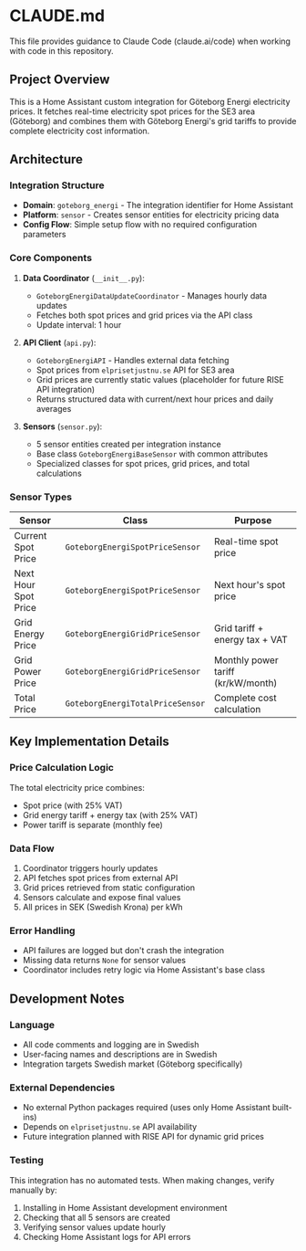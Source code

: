# CLAUDE.md

This file provides guidance to Claude Code (claude.ai/code) when working with code in this repository.

## Project Overview

This is a Home Assistant custom integration for Göteborg Energi electricity prices. It fetches real-time electricity spot prices for the SE3 area (Göteborg) and combines them with Göteborg Energi's grid tariffs to provide complete electricity cost information.

## Architecture

### Integration Structure
- **Domain**: `goteborg_energi` - The integration identifier for Home Assistant
- **Platform**: `sensor` - Creates sensor entities for electricity pricing data
- **Config Flow**: Simple setup flow with no required configuration parameters

### Core Components

1. **Data Coordinator** (`__init__.py`):
   - `GoteborgEnergiDataUpdateCoordinator` - Manages hourly data updates
   - Fetches both spot prices and grid prices via the API class
   - Update interval: 1 hour

2. **API Client** (`api.py`):
   - `GoteborgEnergiAPI` - Handles external data fetching
   - Spot prices from `elprisetjustnu.se` API for SE3 area
   - Grid prices are currently static values (placeholder for future RISE API integration)
   - Returns structured data with current/next hour prices and daily averages

3. **Sensors** (`sensor.py`):
   - 5 sensor entities created per integration instance
   - Base class `GoteborgEnergiBaseSensor` with common attributes
   - Specialized classes for spot prices, grid prices, and total calculations

### Sensor Types

| Sensor | Class | Purpose |
|--------|-------|---------|
| Current Spot Price | `GoteborgEnergiSpotPriceSensor` | Real-time spot price |
| Next Hour Spot Price | `GoteborgEnergiSpotPriceSensor` | Next hour's spot price |
| Grid Energy Price | `GoteborgEnergiGridPriceSensor` | Grid tariff + energy tax + VAT |
| Grid Power Price | `GoteborgEnergiGridPriceSensor` | Monthly power tariff (kr/kW/month) |
| Total Price | `GoteborgEnergiTotalPriceSensor` | Complete cost calculation |

## Key Implementation Details

### Price Calculation Logic
The total electricity price combines:
- Spot price (with 25% VAT)
- Grid energy tariff + energy tax (with 25% VAT)
- Power tariff is separate (monthly fee)

### Data Flow
1. Coordinator triggers hourly updates
2. API fetches spot prices from external API
3. Grid prices retrieved from static configuration
4. Sensors calculate and expose final values
5. All prices in SEK (Swedish Krona) per kWh

### Error Handling
- API failures are logged but don't crash the integration
- Missing data returns `None` for sensor values
- Coordinator includes retry logic via Home Assistant's base class

## Development Notes

### Language
- All code comments and logging are in Swedish
- User-facing names and descriptions are in Swedish
- Integration targets Swedish market (Göteborg specifically)

### External Dependencies
- No external Python packages required (uses only Home Assistant built-ins)
- Depends on `elprisetjustnu.se` API availability
- Future integration planned with RISE API for dynamic grid prices

### Testing
This integration has no automated tests. When making changes, verify manually by:
1. Installing in Home Assistant development environment
2. Checking that all 5 sensors are created
3. Verifying sensor values update hourly
4. Checking Home Assistant logs for API errors